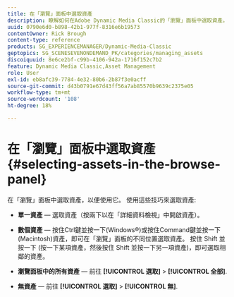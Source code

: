 ```yaml
---
title: 在「瀏覽」面板中選取資產
description: 瞭解如何在Adobe Dynamic Media Classic的「瀏覽」面板中選取資產。
uuid: 0790e6d0-b898-42b1-977f-8316e6b19573
contentOwner: Rick Brough
content-type: reference
products: SG_EXPERIENCEMANAGER/Dynamic-Media-Classic
geptopics: SG_SCENESEVENONDEMAND_PK/categories/managing_assets
discoiquuid: 8e6ce2bf-c99b-4106-942a-1716f152c7b2
feature: Dynamic Media Classic,Asset Management
role: User
exl-id: eb8afc39-7784-4e32-80b6-2b87f3e0acff
source-git-commit: d43b0791e67d43ff56a7ab85570b9639c2375e05
workflow-type: tm+mt
source-wordcount: '108'
ht-degree: 18%

---
```


# 在「瀏覽」面板中選取資產{#selecting-assets-in-the-browse-panel}

在「瀏覽」面板中選取資產，以便使用它。 使用這些技巧來選取資產:

* **單一資產**  — 選取資產（按兩下以在「詳細資料檢視」中開啟資產）。

* **數個資產**  — 按住Ctrl鍵並按一下(Windows®)或按住Command鍵並按一下(Macintosh)資產，即可在「瀏覽」面板的不同位置選取資產。 按住 Shift 並按一下 (按一下某項資產，然後按住 Shift 並按一下另一項資產)，即可選取相鄰的資產。

* **瀏覽面板中的所有資產**  — 前往 **[!UICONTROL 選取]** > **[!UICONTROL 全部]**.

* **無資產**  — 前往 **[!UICONTROL 選取]** > **[!UICONTROL 無]**.
